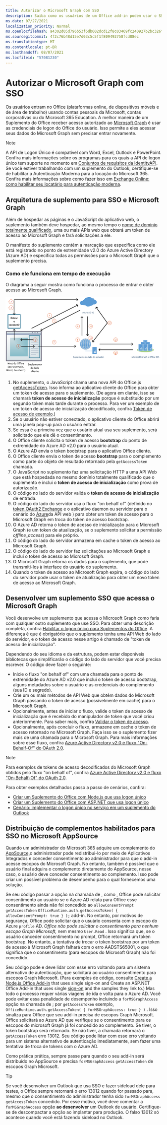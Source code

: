 ```yaml
---
title: Autorizar o Microsoft Graph com SSO
description: Saiba como os usuários de um Office add-in podem usar o SSO (login único) para buscar dados do Microsoft Graph.
ms.date: 07/27/2021
localization_priority: Normal
ms.openlocfilehash: a4302d05d796b53f6db602dcd12f8c03469fc240927b2bc326ffa9f07a5d8954
ms.sourcegitcommit: 4f2c76b48d15e7d03c5c5f1f809493758fcd88ec
ms.translationtype: MT
ms.contentlocale: pt-BR
ms.lasthandoff: 08/07/2021
ms.locfileid: "57081230"
---
```

# <a name="authorize-to-microsoft-graph-with-sso"></a>Autorizar o Microsoft Graph com SSO

Os usuários entram no Office (plataformas online, de dispositivos móveis e de área de trabalho) usando contas pessoais da Microsoft, contas corporativas ou do Microsoft 365 Education. A melhor maneira de um Suplemento do Office receber acesso autorizado ao [Microsoft Graph](https://developer.microsoft.com/graph/docs) é usar as credenciais de logon do Office do usuário. Isso permite a eles acessar seus dados do Microsoft Graph sem precisar entrar novamente.

> [!NOTE]
> A API de Logon Único é compatível com Word, Excel, Outlook e PowerPoint. Confira mais informações sobre os programas para os quais a API de logon único tem suporte no momento em [Conjuntos de requisitos da IdentityAPI](../reference/requirement-sets/identity-api-requirement-sets.md).
> Se você estiver trabalhando com um suplemento do Outlook, certifique-se de habilitar a Autenticação Moderna para a locação do Microsoft 365. Confira mais informações sobre como fazer isso em [Exchange Online: como habilitar seu locatário para autenticação moderna](https://social.technet.microsoft.com/wiki/contents/articles/32711.exchange-online-how-to-enable-your-tenant-for-modern-authentication.aspx).

## <a name="add-in-architecture-for-sso-and-microsoft-graph"></a>Arquitetura de suplemento para SSO e Microsoft Graph

Além de hospedar as páginas e o JavaScript do aplicativo web, o suplemento também deve hospedar, ao mesmo tempo o [nome de domínio totalmente qualificado](/windows/desktop/DNS/f-gly#_dns_fully_qualified_domain_name_fqdn__gly), uma ou mais APIs web que obterá um token de acesso ao Microsoft Graph e fará solicitações a ele.

O manifesto do suplemento contém a marcação que especifica como ele está registrado no ponto de extremidade v2.0 do Azure Active Directory (Azure AD) e especifica todas as permissões para o Microsoft Graph que o suplemento precisa.

### <a name="how-it-works-at-runtime"></a>Como ele funciona em tempo de execução

O diagrama a seguir mostra como funciona o processo de entrar e obter acesso ao Microsoft Graph.

![Diagrama mostrando o processo de SSO.](../images/sso-access-to-microsoft-graph.png)

1. No suplemento, o JavaScript chama uma nova API do Office.js [getAccessToken](/javascript/api/office-runtime/officeruntime.auth#getAccessToken_options_). Isso informa ao aplicativo cliente do Office para obter um token de acesso para o suplemento. (De agora em diante, isso se chamará **token de acesso de inicialização** porque é substituído por um segundo token mais tarde durante o processo. Para ver um exemplo de um token de acesso de inicialização decodificado, confira [Token de acesso de exemplo](sso-in-office-add-ins.md#example-access-token).)
2. Se o usuário não estiver conectado, o aplicativo cliente do Office abrirá uma janela pop-up para o usuário entrar.
3. Se essa é a primeira vez que o usuário atual usa seu suplemento, será solicitado que ele dê o consentimento.
4. O Office cliente solicita o token de acesso **bootstrap** do ponto de extremidade do Azure AD v2.0 para o usuário atual.
5. O Azure AD envia o token bootstrap para o aplicativo Office cliente.
6. O Office cliente envia o token de acesso **bootstrap** para o complemento como parte do objeto de resultado retornado pela `getAccessToken` chamada.
7. O JavaScript no suplemento faz uma solicitação HTTP a uma API Web que está hospedada no mesmo domínio totalmente qualificado que o suplemento e inclui o **token de acesso de inicialização** como prova de autorização.
8. O código no lado do servidor valida o **token de acesso de inicialização** de entrada.
9. O código do lado do servidor usa o fluxo "on behalf of" (definido no [token OAuth2 Exchange](https://tools.ietf.org/html/draft-ietf-oauth-token-exchange-02) e o aplicativo daemon ou servidor para o cenário do [Azure](/azure/active-directory/develop/active-directory-authentication-scenarios)da API web ) para obter um token de acesso para o Microsoft Graph em troca do token de acesso bootstrap.
10. O Azure AD retorna o token de acesso de inicialização para o Microsoft Graph (e um token de atualização, se o suplemento solicitar a permissão *offline_access*) para ele próprio.
11. O código do lado do servidor armazena em cache o token de acesso ao Microsoft Graph.
12. O código do lado do servidor faz solicitações ao Microsoft Graph e inclui o token de acesso ao Microsoft Graph.
13. O Microsoft Graph retorna os dados para o suplemento, que pode transmiti-los à interface do usuário do suplemento.
14. Quando o token de acesso ao Microsoft Graph expira, o código do lado do servidor pode usar o token de atualização para obter um novo token de acesso ao Microsoft Graph.

## <a name="develop-an-sso-add-in-that-accesses-microsoft-graph"></a>Desenvolver um suplemento SSO que acessa o Microsoft Graph

Você desenvolve um suplemento que acessa o Microsoft Graph como faria com qualquer outro suplemento que use SSO. Para obter uma descrição completa, confira [Habilitar o logon único para Suplementos do Office](../develop/sso-in-office-add-ins.md). A diferença é que é obrigatório que o suplemento tenha uma API Web do lado do servidor, e o token de acesso nesse artigo é chamado de "token de acesso de inicialização".

Dependendo do seu idioma e da estrutura, podem estar disponíveis bibliotecas que simplificarão o código do lado do servidor que você precisa escrever. O código deve fazer o seguinte:

* Inicie o fluxo "on behalf of" com uma chamada para o ponto de extremidade do Azure AD v2.0 que inclui o token de acesso bootstrap, alguns metadados sobre o usuário e as credenciais do complemento (sua ID e segredo).
* Crie um ou mais métodos de API Web que obtêm dados do Microsoft Graph passando o token de acesso (possivelmente em cache) para o Microsoft Graph.
* Opcionalmente, antes de iniciar o fluxo, valide o token de acesso de inicialização que é recebido do manipulador de token que você criou anteriormente. Para saber mais, confira [Validar o token de acesso](sso-in-office-add-ins.md#validate-the-access-token). 
* Opcionalmente, após concluir o fluxo, armazene em cache o token de acesso retornado no Microsoft Graph. Faça isso se o suplemento fizer mais de uma chamada para o Microsoft Graph. Para mais informações sobre esse fluxo, confira [Azure Active Directory v2.0 e fluxo "On-Behalf-Of" do OAuth 2.0](/azure/active-directory/develop/active-directory-v2-protocols-oauth-on-behalf-of).

> [!NOTE]
> Para exemplos de tokens de acesso decodificados do Microsoft Graph obtidos pelo fluxo "on behalf of", confira [Azure Active Directory v2.0 e fluxo "On-Behalf-Of" do OAuth 2.0](/azure/active-directory/develop/active-directory-v2-protocols-oauth-on-behalf-of).

Para obter exemplos detalhados passo a passo de cenários, confira:

* [Criar um Suplemento do Office com Node.js que usa logon único](create-sso-office-add-ins-nodejs.md)
* [Criar um Suplemento do Office com ASP.NET que usa logon único](create-sso-office-add-ins-aspnet.md)
* [Cenário: implementar o logon único no serviço em um suplemento do Outlook](../outlook/implement-sso-in-outlook-add-in.md)

## <a name="distributing-sso-enabled-add-ins-in-microsoft-appsource"></a>Distribuição de complementos habilitados para SSO no Microsoft AppSource

Quando um administrador do Microsoft 365 adquire um complemento do [AppSource,](https://appsource.microsoft.com)o administrador [](/microsoft-365/admin/manage/test-and-deploy-microsoft-365-apps) pode redistribui-lo por meio de Aplicativos Integrados e conceder consentimento ao administrador para que o add-in acesse escopos do Microsoft Graph. No entanto, também é possível que o usuário final adquira o complemento diretamente do AppSource, nesse caso, o usuário deve conceder consentimento ao complemento. Isso pode criar um possível problema de desempenho para o qual fornecemos uma solução.

Se seu código passar a opção na chamada de , como , Office pode solicitar consentimento ao usuário se o Azure AD relata para Office esse consentimento ainda não foi concedido ao `allowConsentPrompt` `getAccessToken` `OfficeRuntime.auth.getAccessToken( { allowConsentPrompt: true } );` add-in. No entanto, por motivos de segurança, Office pode solicitar que o usuário consenta com o escopo do Azure `profile` AD. *Office não pode solicitar o consentimento para nenhum escopo Graph Microsoft,* nem mesmo `User.Read` . Isso significa que, se o usuário conceder consentimento no prompt, Office retornará um token bootstrap. No entanto, a tentativa de trocar o token bootstrap por um token de acesso à Microsoft Graph falhará com o erro AADSTS65001, o que significa que o consentimento (para escopos do Microsoft Graph) não foi concedido.

Seu código pode e deve lidar com esse erro voltando para um sistema alternativo de autenticação, que solicitará ao usuário consentimento para escopos Graph Microsoft. (Para exemplos de código, consulte [Create a Node.js Office Add-in](create-sso-office-add-ins-nodejs.md) that uses single sign-on and Create an ASP.NET Office Add-in that uses single [sign-on](create-sso-office-add-ins-aspnet.md) and the samples they link to.) Mas todo o processo requer várias viagens de ida e volta para o Azure AD. Você pode evitar essa penalidade de desempenho incluindo a `forMSGraphAccess` opção na chamada de ; por `getAccessToken` exemplo, `OfficeRuntime.auth.getAccessToken( { forMSGraphAccess: true } )` .  Isso sinaliza para Office que seu add-in precisa de escopos Graph Microsoft. Office solicitará ao Azure AD que verifique se o consentimento para os escopos do microsoft Graph já foi concedido ao complemento. Se tiver, o token bootstrap será retornado. Se não tiver, a chamada retornará o `getAccessToken` erro 13012. Seu código pode lidar com esse erro voltando para um sistema alternativo de autenticação imediatamente, sem fazer uma tentativa de troca de tokens com o Azure AD.

Como prática prática, sempre passe para quando o seu add-in será distribuído no AppSource e precisa `forMSGraphAccess` `getAccessToken` de escopos Graph Microsoft.

> [!TIP]
> Se você desenvolver um Outlook que usa SSO e fazer sideload dele para  testes, o Office sempre retornará o erro 13012 quando for passado para, mesmo que o consentimento do administrador tenha sido `forMSGraphAccess` `getAccessToken` concedido. Por esse motivo, você deve comentar a `forMSGraphAccess` opção **ao desenvolver** um Outlook de usuário. Certifique-se de descompactar a opção ao implantar para produção. O falso 13012 só acontece quando você está fazendo sideload no Outlook.
